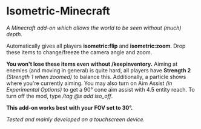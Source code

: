# Isometric-Minecraft
*A Minecraft add-on which allows the world to be seen without (much) depth.*

Automatically gives all players **isometric:flip** and **isometric:zoom**. Drop these items to change/freeze the camera angle and zoom.

**You won't lose these items even without /keepinventory.** Aiming at enemies (and moving in general) is quite hard, all players have **Strength 2** *(Strength 1 when zoomed)* to balance this. Additionally, a particle shows where you're currently aiming. You may also turn on Aim Assist *(in Experimental Options)* to get a 90° cone aim assist with 4.5 entity reach.
To turn off the mod, type */tag @s add iso_off*.

**This add-on works best with your FOV set to 30°.**

*Tested and mainly developed on a touchscreen device.*
